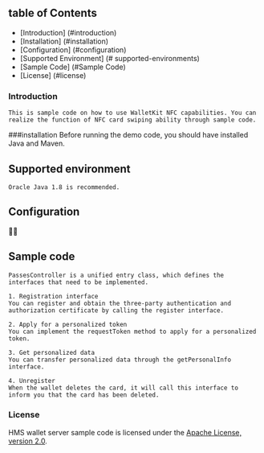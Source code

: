 ## table of Contents

* [Introduction] (#introduction)
* [Installation] (#installation)
* [Configuration] (#configuration)
* [Supported Environment] (# supported-environments)
* [Sample Code] (#Sample Code)
* [License] (#license)

### Introduction
	This is sample code on how to use WalletKit NFC capabilities. You can realize the function of NFC card swiping ability through sample code.
###installation
	Before running the demo code, you should have installed Java and Maven.

## Supported environment
	Oracle Java 1.8 is recommended.

## Configuration

## Sample code
	PassesController is a unified entry class, which defines the interfaces that need to be implemented.

	1. Registration interface
	You can register and obtain the three-party authentication and authorization certificate by calling the register interface.
	
	2. Apply for a personalized token
	You can implement the requestToken method to apply for a personalized token.
	
	3. Get personalized data
	You can transfer personalized data through the getPersonalInfo interface.
	
	4. Unregister
	When the wallet deletes the card, it will call this interface to inform you that the card has been deleted.
	
### License
HMS wallet server sample code is licensed under the [Apache License, version 2.0](http://www.apache.org/licenses/LICENSE-2.0).